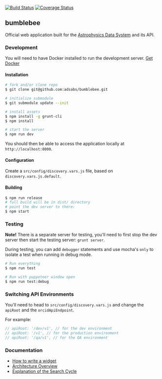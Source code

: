 [![Build Status](https://travis-ci.org/adsabs/bumblebee.svg?branch=master)](https://travis-ci.org/adsabs/bumblebee) [![Coverage Status](https://coveralls.io/repos/github/adsabs/bumblebee/badge.svg)](https://coveralls.io/github/adsabs/bumblebee)

## bumblebee

Official web application built for the [Astrophysics Data System](https://ui.adsabs.harvard.edu) and its API.

### Development

You will need to have Docker installed to run the development server. [Get Docker](https://docs.docker.com/get-docker/)

#### Installation

```bash
# fork and/or clone repo
$ git clone git@github.com:adsabs/bumblebee.git

# initialize submodule
$ git submodule update --init

# install assets
$ npm install -g grunt-cli
$ npm install

# start the server
$ npm run dev
```

You should then be able to access the application locally at `http://localhost:8000`.

#### Configuration

Create a `src/config/discovery.vars.js` file, based on `discovery.vars.js.default`.

#### Building

```bash
$ npm run release
# full build will be in dist/ directory
# point the dev server to there:
$ npm start
```

### Testing

**Note!** There is a separate server for testing, you'll need to first stop the dev server then start the testing server: `grunt server`.

During testing, you can add `debugger` statements and use mocha's `only` to isolate a test when running in debug mode.

```bash
# Run everything
$ npm run test

# Run with puppeteer window open
$ npm run test:debug
```

### Switching API Environments
You'll need to head to `src/config/discovery.vars.js` and change the `apiRoot` and the `orcidApiEndpoint`.

For example:
```javascript
// apiRoot: '/dev/v1', // for the dev environment
// apiRoot: '/v1', // for the production environment
// apiRoot: '/qa/v1', // for the QA environment
```

### Documentation

- [How to write a widget](https://github.com/adsabs/bumblebee/blob/master/docs/how-to-write-widget.md)
- [Architecture Overview](https://github.com/adsabs/bumblebee/blob/master/docs/architecture.md)
- [Explanation of the Search Cycle](https://github.com/adsabs/bumblebee/blob/master/docs/search-cycle.md)
